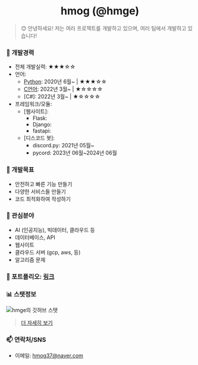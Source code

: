 <div align="center">
    <h1>hmog (@hmge)</h1>
</div>

> 😊 안녕하세요! 저는 여러 프로젝트를 개발하고 있으며, 여러 팀에서 개발하고 있습니다!

### 💼 개발경력
- 전체 개발실력: ★★★☆☆
 - 언어:
    - [Python](https://github.com/topics/python): 2020년 6월~ | ★★★☆☆
    - [C언어](https://github.com/topics/c): 2022년 3월~ | ★☆☆☆☆
    - [C#]: 2022년 3월~ | ★☆☆☆☆
    <!-- - [Javascript]: 2024년 2월~ | ☆☆☆☆☆ -->
    <!-- - [Typescript]: None | ☆☆☆☆☆ -->
 - 프레임워크/모듈:
    - [웹사이트]:
         - Flask:
         - Django:
         - fastapi:
   - [디스코드 봇]:
     - discord.py: 2021년 05월~ 
     - pycord: 2023년 06월~2024년 06월
     <!-- - ~~nextcord: 2022년 04월~2023년 04월~~-->
  ### 🌱 개발목표
  - 안전하고 빠른 기능 만들기
  - 다양한 서비스들 만들기
  - 코드 최적화하여 작성하기
### 🏡 관심분야
  - AI (인공지능), 빅데이터, 클라우드 등
  - 데이터베이스, API
  - 웹사이트
  - 클라우드 서버 (gcp, aws, 등)
  - 알고리즘 문제
### 📂 포트폴리오: [링크](https://github.com/hmge/hmge/blob/main/portfolio.md)
###  📊 스탯정보
![hmge의 깃허브 스탯](https://github-readme-stats.vercel.app/api?username=hmge\&show_icons=true\&show=reviews,discussions_started,discussions_answered,prs_merged,prs_merged_percentage)
> [더 자세히 보기](https://github.com/hmge/hmge/blob/main/github-stats.md)
### 📫 연락처/SNS
- 이메일: hmog37@naver.com
